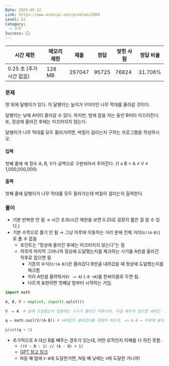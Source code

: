 ```yaml
---
Date: 2025-05-22
Link: https://www.acmicpc.net/problem/2869
Level: b1
Category:
  - 수학
Success: ⭕
---
```

|시간 제한|메모리 제한|제출|정답|맞힌 사람|정답 비율|
|---|---|---|---|---|---|
|0.25 초 (추가 시간 없음)|128 MB|297047|95725|76824|31.706%|

### 문제

땅 위에 달팽이가 있다. 이 달팽이는 높이가 V미터인 나무 막대를 올라갈 것이다.

달팽이는 낮에 A미터 올라갈 수 있다. 하지만, 밤에 잠을 자는 동안 B미터 미끄러진다. 또, 정상에 올라간 후에는 미끄러지지 않는다.

달팽이가 나무 막대를 모두 올라가려면, 며칠이 걸리는지 구하는 프로그램을 작성하시오.

#### 입력
첫째 줄에 세 정수 A, B, V가 공백으로 구분되어서 주어진다. (1 ≤ B < A ≤ V ≤ 1,000,000,000)

#### 출력
첫째 줄에 달팽이가 나무 막대를 모두 올라가는데 며칠이 걸리는지 출력한다.

### 풀이
- 기본 반복문 안 됨 → 시간 초과(시간 제한을 보면 0.25로 굉장히 짧은 걸 알 수 있다.)
- 기본 수학으로 풀기 안 됨 → 그냥 하루에 이동하는 거리 분에 전체 거리(`V/(A-B)`)로 풀 수 없음
	- 포인트는 “정상에 올라간 후에는 미끄러지지 않는다”는 점
	- 하루의 마지막 그러니까 정상에 도달했는지를 체크하는 시기를 A만큼 올라간 직후로 잡으면 됨
		- 기존의 수식(`V/(A-B)`)은 올라갔다 B만큼 내려갔을 때 정상에 도달했는지를 체크함
		- 미리 A만큼 올려둬서(`V -= A`) (`-B +A`)를 한싸이클로 두면 됨.
		- 다르게 표현하면 첫째날 밤부터 시작하는 거임. 

```python
import math  
  
A, B, V = map(int, input().split())  
  
V -= A  # 끝에 도달했는지 검증하는 시기가 올라간 직후니까. 이걸 해주지 않으면 내려간 후에 검증을 하게됨. 대신 이후에 하루 더해줘야함.  
  
q = math.ceil(V/(A-B)) # 내려갔다 올라갔다를 며칠씩 하는지. => A-B = 하루에 움직이는 거리  
  
print(q + 1)
```

- 추가적으로 A 대신 B를 빼주는 경우가 있는데, 어떤 로직인지 이해를 다 하진 못함.
	- `((V - B - 1) // (A - B) + 1)`
	- [GPT 참고 링크](https://chatgpt.com/share/68273f81-c5c8-800a-9c15-091d804653ca)
	- N일 째 밤에 `V-B`에 도달한거면, N일 째 낮에는 `V`에 도달한 거니까!

